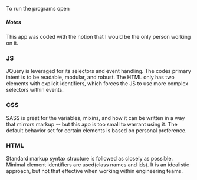 To run the programs open 



##### Notes
This app was coded with the notion that I would be the only person working on it.

### JS 
JQuery is leveraged for its selectors and event handling. 
The codes primary intent is to be readable, modular, and robust.
The HTML only has two elements with explicit identifiers, which 
forces the JS to use more complex selectors within events. 

### CSS
SASS is great for the variables, mixins, and how it can be written 
in a way that mirrors markup -- but this app is too small to warrant 
using it. 
The default behavior set for certain elements is based on personal 
preference.    
 
### HTML
Standard markup syntax structure is followed as closely as possible.
Minimal element identifiers are used(class names and ids). It is an 
idealistic approach, but not that effective when working within engineering
teams.